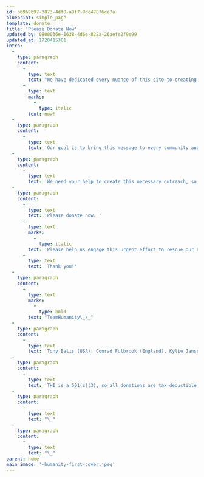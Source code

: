 ```yaml
---
id: b6969b97-3873-4df0-a9f7-9dc47876ce7a
blueprint: simple_page
template: donate
title: 'Please Donate Now'
updated_by: 0800036e-1638-4d6e-822a-26aefe2f9e99
updated_at: 1720415301
intro:
  -
    type: paragraph
    content:
      -
        type: text
        text: "We have dedicated every nuance of this site to creating comprehensive and urgent action around humanity’s major challenges. As THI’s more than 290 contributors and 30 partners express here in so many compelling ways, each of us must act\_ --\_ and we must do so\_"
      -
        type: text
        marks:
          -
            type: italic
        text: now!
  -
    type: paragraph
    content:
      -
        type: text
        text: 'Our goal is to bring this message to every community and village across the continents, not only through this web site, but also through our peace gatherings, partnerships, and both traditional and social media, engendering a planet-wide enlightenment of understanding and action.'
  -
    type: paragraph
    content:
      -
        type: text
        text: 'We need your help to create this necessary outreach, so here’s our plea, personally delivered by Jacqueline (of TeamHumanity) a few weeks ago in Glastonbury, England, at the heart chakra of the planet (video above).'
  -
    type: paragraph
    content:
      -
        type: text
        text: 'Please donate now. '
      -
        type: text
        marks:
          -
            type: italic
        text: 'Please help us engage this urgent effort to rescue our humanity and our home planet. '
      -
        type: text
        text: 'Thank you!'
  -
    type: paragraph
    content:
      -
        type: text
        marks:
          -
            type: bold
        text: "TeamHumanity\_\_"
  -
    type: paragraph
    content:
      -
        type: text
        text: 'Tony Balis (USA), Conrad Fulbrook (England), Kylie Janssens (South Africa), Jacqueline Wigglesworth (England). '
  -
    type: paragraph
    content:
      -
        type: text
        text: 'THI is a 501(c)(3), so all donations are tax deductible in the United States..'
  -
    type: paragraph
    content:
      -
        type: text
        text: "\_"
  -
    type: paragraph
    content:
      -
        type: text
        text: "\_"
parent: home
main_image: '-humanity-first-cover.jpeg'
---
```

